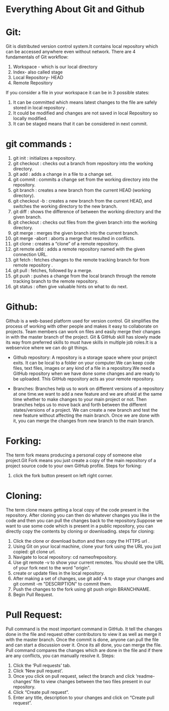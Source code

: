 # Everything About Git and Github

# Git:

Git is distributed version control system.It contains local repository which can be accessed anywhere even without network.
There are 4 fundamentals of Git workflow:
1. Workspace - which is our local directory
2. Index- also called stage
3. Local Repository- HEAD
4. Remote Repository

If you consider a file in your workspace it can be in 3 possible states:
1. It can be committed which means latest changes to the file are safely stored in local repository .
2. It could be modified and changes are not saved in local Repository so locally modified.
3. It can be staged means that it can be considered in next commit.

# git commands :

1. git init     : initializes a repository.
2. git checkout : checks out a branch from repository into the working directory.
3. git add      : adds a change in a file to a change set.
4. git commit   : commits a change set from the working directory into the repository.
5. git branch   : creates a new branch from the current HEAD (working directory).
6. git checkout -b : creates a new branch from the current HEAD, and switches the working directory to the new branch.
7. git diff     : shows the difference of between the working directory and the given branch.
8. git checkout : checks out files from the given branch into the working directory.
9. git merge    : merges the given branch into the current branch.
10. git merge -abort : aborts a merge that resulted in conflicts.
11. git clone   : creates a “clone” of a remote repository.
12. git remote add : adds a remote repository named with the given connection URL.
13. git fetch   : fetches changes to the remote tracking branch for from remote repository .
14. git pull    : fetches, followed by a merge.
15. git push    : pushes a change from the local branch through the remote tracking branch to the remote repository.
16. git status  : often give valuable hints on what to do next.


# Github:

Github is a web-based platform used for version control. Git simplifies the process of working with other people and makes it easy to collaborate on projects.
Team members can work on files and easily merge their changes in with the master branch of the project. Git & GitHub skill has slowly made its way from preferred
skills to must have skills in multiple job roles.It is a webservice where we can do git things.

* Github repository:
A repository is a storage space where your project exits. It can be local to a folder on your computer.We can keep code files, text files, images or any kind of a
file in a repository.We need a GitHub repository when we have done some changes and are ready to be uploaded. This GitHub repository acts as your remote repository.

* Branches:
Branches help us to work on different versions of a repository at one time.we want to add a new feature and we are afraid at the same time whether 
to make changes to your main project or not. Then branches helps us to move back and forth between the different states/versions of a project.
We can create a new branch and test the new feature without affecting the main branch. Once we are done with it, you can merge the changes from new branch to the main branch.

# Forking:
The term fork means producing a personal copy of someone else project.Git Fork means you just create a copy of the main repository of a project source code to your own GitHub profile.
Steps for forking:
1. click the fork button present on left right corner.

# Cloning:
The term clone means getting a local copy of the code present in the repository. After cloning  you can then do whatever changes you like in the code and then you
can pull the changes back to the repository.Suppose we want to use some code which is present in a public repository, you can directly copy the contents by cloning or downloading.
steps for cloning:
1. Click the clone or download button and then copy the HTTPS url .
2. Using Git on your local machine, clone your fork using the URL you just copied: git clone url.
3. Navigate to local repository: cd nameofrepository.
4. Use git remote -v to show your current remotes. You should see the URL of your fork next to the word "origin".
5. create or update files in  the local repository.
6. After making a set of changes, use git add -A to stage your changes and git commit -m "DESCRIPTION" to commit them.
7. Push the changes to the fork using git push origin BRANCHNAME.
8. Begin Pull Request.


# Pull Request:
Pull command is the most important command in GitHub. It tell the changes done in the file and request other contributors to view it as well as merge it with the master branch.
Once the commit is done, anyone can pull the file and can start a discussion over it. Once its all done, you can merge the file. Pull command compares the changes which are done 
in the file and if there are any conflicts, you can manually resolve it.
Steps:
1. Click the ‘Pull requests’ tab.
2. Click ‘New pull request’.
3. Once you click on pull request, select the branch and click ‘readme- changes’ file to view changes between the two files present in our repository.
4. Click “Create pull request”.
5. Enter any title, description to your changes and click on “Create pull request”.




